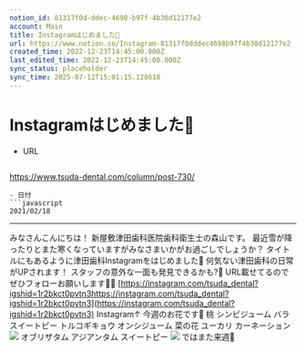 ```yaml
---
notion_id: 81317f0d-ddec-4698-b97f-4b30d12177e2
account: Main
title: Instagramはじめました🎥
url: https://www.notion.so/Instagram-81317f0dddec4698b97f4b30d12177e2
created_time: 2022-12-23T14:45:00.000Z
last_edited_time: 2022-12-23T14:45:00.000Z
sync_status: placeholder
sync_time: 2025-07-12T15:01:15.128618
---
```

# Instagramはじめました🎥

- URL
  ```javascript
https://www.tsuda-dental.com/column/post-730/
  ```
- 日付
  ```javascript
2021/02/18
  ```
---
みなさんこんにちは！
新屋敷津田歯科医院歯科衛生士の森山です。
最近雪が降ったりとまた寒くなっていますがみなさまいかがお過ごしでしょうか？
タイトルにもあるように津田歯科Instagramをはじめました🤗
何気ない津田歯科の日常がUPされます！
スタッフの意外な一面も発見できるかも?🤔
URL載せてるのでぜひフォローお願いします🙇‍♀️
[https://instagram.com/tsuda_dental?igshid=1r2bkct0pvtn3https://instagram.com/tsuda_dental?igshid=1r2bkct0pvtn3](https://instagram.com/tsuda_dental?igshid=1r2bkct0pvtn3)
Instagram↑
今週のお花です🌺
桃
シンピジューム
バラ
スイートピー
トルコギキョウ
オンシジューム
菜の花
ユーカリ
カーネーション
![](https://www.tsuda-dental.com/column/_data/contribute/images/730_1_18.jpeg)
オブリザタム
アジアンタム
スイートピー
![](https://www.tsuda-dental.com/column/_data/contribute/images/730_1_19.jpeg)
ではまた来週👋
